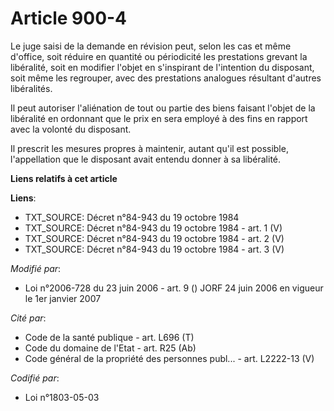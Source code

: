 # Article 900-4

Le juge saisi de la demande en révision peut, selon les cas et même d'office, soit réduire en quantité ou périodicité les
prestations grevant la libéralité, soit en modifier l'objet en s'inspirant de l'intention du disposant, soit même les
regrouper, avec des prestations analogues résultant d'autres libéralités.

Il peut autoriser l'aliénation de tout ou partie des biens faisant l'objet de la libéralité en ordonnant que le prix en sera
employé à des fins en rapport avec la volonté du disposant.

Il prescrit les mesures propres à maintenir, autant qu'il est possible, l'appellation que le disposant avait entendu donner à
sa libéralité.

**Liens relatifs à cet article**

**Liens**:

  - TXT_SOURCE: Décret n°84-943 du 19 octobre 1984
  - TXT_SOURCE: Décret n°84-943 du 19 octobre 1984 - art. 1 (V)
  - TXT_SOURCE: Décret n°84-943 du 19 octobre 1984 - art. 2 (V)
  - TXT_SOURCE: Décret n°84-943 du 19 octobre 1984 - art. 3 (V)

_Modifié par_:

  - Loi n°2006-728 du 23 juin 2006 - art. 9 () JORF 24 juin 2006 en vigueur le 1er janvier 2007

_Cité par_:

  - Code de la santé publique - art. L696 (T)
  - Code du domaine de l'Etat - art. R25 (Ab)
  - Code général de la propriété des personnes publ... - art. L2222-13 (V)

_Codifié par_:

  - Loi n°1803-05-03
